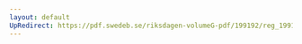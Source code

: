 ```yaml
---
layout: default
UpRedirect: https://pdf.swedeb.se/riksdagen-volumeG-pdf/199192/reg_199192/reg_199192_0121.pdf
---
```

